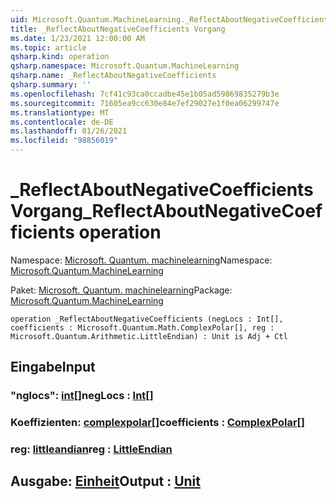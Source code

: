 ```yaml
---
uid: Microsoft.Quantum.MachineLearning._ReflectAboutNegativeCoefficients
title: _ReflectAboutNegativeCoefficients Vorgang
ms.date: 1/23/2021 12:00:00 AM
ms.topic: article
qsharp.kind: operation
qsharp.namespace: Microsoft.Quantum.MachineLearning
qsharp.name: _ReflectAboutNegativeCoefficients
qsharp.summary: ''
ms.openlocfilehash: 7cf41c93ca0ccadbe45e1b05ad59869835279b3e
ms.sourcegitcommit: 71605ea9cc630e84e7ef29027e1f0ea06299747e
ms.translationtype: MT
ms.contentlocale: de-DE
ms.lasthandoff: 01/26/2021
ms.locfileid: "98856019"
---
```

# <a name="_reflectaboutnegativecoefficients-operation"></a><span data-ttu-id="d7220-102">_ReflectAboutNegativeCoefficients Vorgang</span><span class="sxs-lookup"><span data-stu-id="d7220-102">_ReflectAboutNegativeCoefficients operation</span></span>

<span data-ttu-id="d7220-103">Namespace: [Microsoft. Quantum. machinelearning](xref:Microsoft.Quantum.MachineLearning)</span><span class="sxs-lookup"><span data-stu-id="d7220-103">Namespace: [Microsoft.Quantum.MachineLearning](xref:Microsoft.Quantum.MachineLearning)</span></span>

<span data-ttu-id="d7220-104">Paket: [Microsoft. Quantum. machinelearning](https://nuget.org/packages/Microsoft.Quantum.MachineLearning)</span><span class="sxs-lookup"><span data-stu-id="d7220-104">Package: [Microsoft.Quantum.MachineLearning](https://nuget.org/packages/Microsoft.Quantum.MachineLearning)</span></span>




```qsharp
operation _ReflectAboutNegativeCoefficients (negLocs : Int[], coefficients : Microsoft.Quantum.Math.ComplexPolar[], reg : Microsoft.Quantum.Arithmetic.LittleEndian) : Unit is Adj + Ctl
```


## <a name="input"></a><span data-ttu-id="d7220-105">Eingabe</span><span class="sxs-lookup"><span data-stu-id="d7220-105">Input</span></span>

### <a name="neglocs--int"></a><span data-ttu-id="d7220-106">"nglocs": [int](xref:microsoft.quantum.lang-ref.int)[]</span><span class="sxs-lookup"><span data-stu-id="d7220-106">negLocs : [Int](xref:microsoft.quantum.lang-ref.int)[]</span></span>




### <a name="coefficients--complexpolar"></a><span data-ttu-id="d7220-107">Koeffizienten: [complexpolar](xref:Microsoft.Quantum.Math.ComplexPolar)[]</span><span class="sxs-lookup"><span data-stu-id="d7220-107">coefficients : [ComplexPolar](xref:Microsoft.Quantum.Math.ComplexPolar)[]</span></span>




### <a name="reg--littleendian"></a><span data-ttu-id="d7220-108">reg: [littleandian](xref:Microsoft.Quantum.Arithmetic.LittleEndian)</span><span class="sxs-lookup"><span data-stu-id="d7220-108">reg : [LittleEndian](xref:Microsoft.Quantum.Arithmetic.LittleEndian)</span></span>





## <a name="output--unit"></a><span data-ttu-id="d7220-109">Ausgabe: [Einheit](xref:microsoft.quantum.lang-ref.unit)</span><span class="sxs-lookup"><span data-stu-id="d7220-109">Output : [Unit](xref:microsoft.quantum.lang-ref.unit)</span></span>


